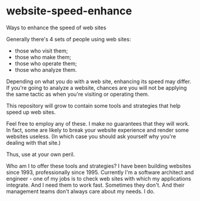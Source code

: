 # website-speed-enhance
Ways to enhance the speed of web sites

Generally there's 4 sets of people using web sites:
- those who visit them;
- those who make them;
- those who operate them;
- those who analyze them.

Depending on what you do with a web site, enhancing its speed may differ. If you're going to analyze a website, chances are you will not be applying the same tactic as when you're visiting or operating them. 

This repository will grow to contain some tools and strategies that help speed up web sites.

Feel free to employ any of these. I make no guarantees that they will work. In fact, some are likely to break your website experience and render some websites useless. (In which case you should ask yourself why you're dealing with that site.) 

Thus, use at your own peril.

Who am I to offer these tools and strategies? I have been building websites since 1993, professionally since 1995. Currently I'm a software architect and engineer - one of my jobs is to check web sites with which my applications integrate. And I need them to work fast. Sometimes they don't. And their management teams don't always care about my needs. I do.
